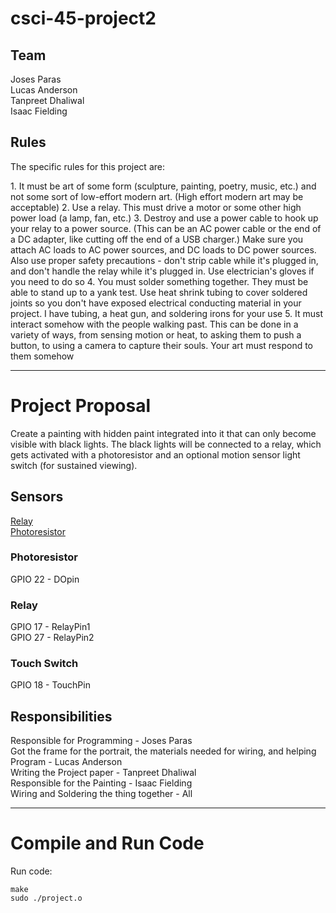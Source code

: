 # csci-45-project2

## Team ##
Joses Paras <br />
Lucas Anderson <br />
Tanpreet Dhaliwal <br />
Isaac Fielding

## Rules ##
<p>The specific rules for this project are:</p>
1. It must be art of some form (sculpture, painting, poetry, music, etc.) and not some sort of low-effort modern art. (High effort modern art may be acceptable)
2. Use a relay. This must drive a motor or some other high power load (a lamp, fan, etc.)
3. Destroy and use a power cable to hook up your relay to a power source. (This can be an AC power cable or the end of a DC adapter, like cutting off the end of a USB charger.) Make sure you attach AC loads to AC power sources, and DC loads to DC power sources. Also use proper safety precautions - don't strip cable while it's plugged in, and don't handle the relay while it's plugged in. Use electrician's gloves if you need to do so
4. You must solder something together. They must be able to stand up to a yank test. Use heat shrink tubing to cover soldered joints so you don't have exposed electrical conducting material in your project. I have tubing, a heat gun, and soldering irons for your use
5. It must interact somehow with the people walking past. This can be done in a variety of ways, from sensing motion or heat, to asking them to push a button, to using a camera to capture their souls. Your art must respond to them somehow

- - - -
# Project Proposal #
Create a painting with hidden paint integrated into it that can only become visible with black lights.  The black lights will be connected to a relay, which gets activated with a photoresistor and an optional motion sensor light switch (for sustained viewing).

## Sensors ##
[Relay](https://www.sunfounder.com/learn/sensor-kit-v2-0-for-raspberry-pi-b-plus/lesson-4-relay-module-sensor-kit-v2-0-for-b-plus.html) <br />
[Photoresistor](https://www.sunfounder.com/learn/sensor-kit-v2-0-for-raspberry-pi-b-plus/lesson-20-photoresistor-module-sensor-kit-v2-0-for-b-plus.html) <br />

### Photoresistor ###
GPIO 22 - DOpin
### Relay ###
GPIO 17 - RelayPin1 <br />
GPIO 27 - RelayPin2
### Touch Switch ###
GPIO 18 - TouchPin

## Responsibilities ##
Responsible for Programming - Joses Paras <br />
Got the frame for the portrait, the materials needed for wiring, and helping Program - Lucas Anderson <br />
Writing the Project paper - Tanpreet Dhaliwal <br />
Responsible for the Painting - Isaac Fielding <br />
Wiring and Soldering the thing together - All

- - - -
# Compile and Run Code #
Run code: <br />
```
make
sudo ./project.o
```
